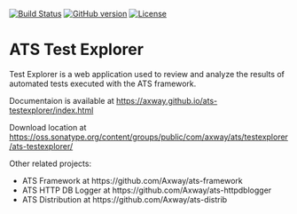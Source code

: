 [![Build Status](https://travis-ci.org/Axway/ats-testexplorer.svg?branch=master)](https://travis-ci.org/Axway/ats-testexplorer)
[![GitHub version](https://badge.fury.io/gh/Axway%2Fats-testexplorer.svg)](https://badge.fury.io/gh/Axway%2Fats-testexplorer)
[![License](https://img.shields.io/badge/License-Apache%202.0-blue.svg)](https://opensource.org/licenses/Apache-2.0)
# ATS Test Explorer
Test Explorer is a web application used to review and analyze the results of automated tests executed with the ATS framework.

Documentaion is available at https://axway.github.io/ats-testexplorer/index.html

Download location at https://oss.sonatype.org/content/groups/public/com/axway/ats/testexplorer/ats-testexplorer/

Other related projects:
<ul>
  <li>ATS Framework at https://github.com/Axway/ats-framework</li>
  <li>ATS HTTP DB Logger at https://github.com/Axway/ats-httpdblogger</li>
  <li>ATS Distribution at https://github.com/Axway/ats-distrib</li>
</ul>
